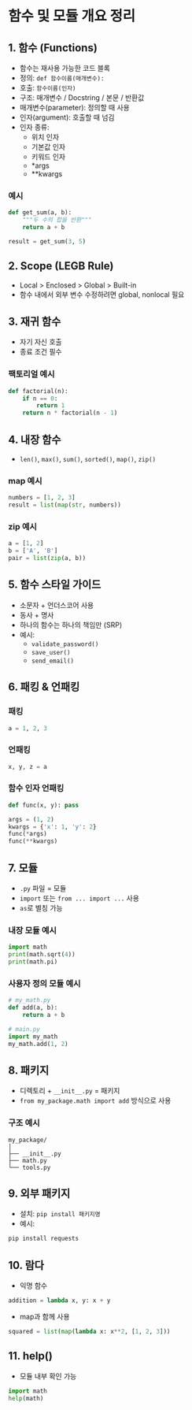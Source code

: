 # 함수 및 모듈 개요 정리

## 1. 함수 (Functions)

- 함수는 재사용 가능한 코드 블록
- 정의: `def 함수이름(매개변수):`
- 호출: `함수이름(인자)`
- 구조: 매개변수 / Docstring / 본문 / 반환값
- 매개변수(parameter): 정의할 때 사용
- 인자(argument): 호출할 때 넘김
- 인자 종류:
  - 위치 인자
  - 기본값 인자
  - 키워드 인자
  - *args
  - **kwargs

### 예시
```python
def get_sum(a, b):
    """두 수의 합을 반환"""
    return a + b

result = get_sum(3, 5)
```

## 2. Scope (LEGB Rule)

- Local > Enclosed > Global > Built-in
- 함수 내에서 외부 변수 수정하려면 global, nonlocal 필요

## 3. 재귀 함수

- 자기 자신 호출
- 종료 조건 필수

### 팩토리얼 예시
```python
def factorial(n):
    if n == 0:
        return 1
    return n * factorial(n - 1)
```

## 4. 내장 함수

- `len()`, `max()`, `sum()`, `sorted()`, `map()`, `zip()`

### map 예시
```python
numbers = [1, 2, 3]
result = list(map(str, numbers))
```

### zip 예시
```python
a = [1, 2]
b = ['A', 'B']
pair = list(zip(a, b))
```

## 5. 함수 스타일 가이드

- 소문자 + 언더스코어 사용
- 동사 + 명사
- 하나의 함수는 하나의 책임만 (SRP)
- 예시:
  - `validate_password()`
  - `save_user()`
  - `send_email()`

## 6. 패킹 & 언패킹

### 패킹
```python
a = 1, 2, 3
```

### 언패킹
```python
x, y, z = a
```

### 함수 인자 언패킹
```python
def func(x, y): pass

args = (1, 2)
kwargs = {'x': 1, 'y': 2}
func(*args)
func(**kwargs)
```

## 7. 모듈

- `.py` 파일 = 모듈
- `import` 또는 `from ... import ...` 사용
- `as`로 별칭 가능

### 내장 모듈 예시
```python
import math
print(math.sqrt(4))
print(math.pi)
```

### 사용자 정의 모듈 예시
```python
# my_math.py
def add(a, b):
    return a + b

# main.py
import my_math
my_math.add(1, 2)
```

## 8. 패키지

- 디렉토리 + `__init__.py` = 패키지
- `from my_package.math import add` 방식으로 사용

### 구조 예시
```
my_package/
│
├── __init__.py
├── math.py
└── tools.py
```

## 9. 외부 패키지

- 설치: `pip install 패키지명`
- 예시:
```bash
pip install requests
```

## 10. 람다

- 익명 함수
```python
addition = lambda x, y: x + y
```

- map과 함께 사용
```python
squared = list(map(lambda x: x**2, [1, 2, 3]))
```

## 11. help()

- 모듈 내부 확인 가능
```python
import math
help(math)
```

